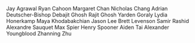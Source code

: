 Jay Agrawal
Ryan Cahoon
Margaret Chan
Nicholas Chang
Adrian Deutscher-Bishop
Debajit Ghosh
Rajit Ghosh
Yarden Goraly
Lydia Honerkamp
Maya Khodabakchian
Jason Lee
Brett Levenson
Samir Rashid
Alexandre Sauquet
Max Spier
Henry Spooner
Aiden Tai
Alexander Youngblood
Zhanning Zhu
